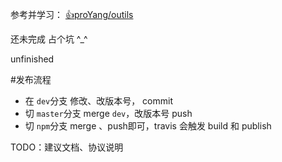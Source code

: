 参考并学习： [👍proYang/outils](https://github.com/proYang/outils)

还未完成 占个坑 ^_^

unfinished


#发布流程
- 在 `dev`分支 修改、改版本号， commit
- 切 `master`分支 merge `dev`，改版本号 push
- 切 `npm`分支 merge 、push即可，travis 会触发 build 和 publish




TODO：建议文档、协议说明
